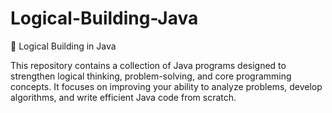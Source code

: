# Logical-Building-Java

🧠 Logical Building in Java

This repository contains a collection of Java programs designed to strengthen logical thinking, problem-solving, and core programming concepts.
It focuses on improving your ability to analyze problems, develop algorithms, and write efficient Java code from scratch.
